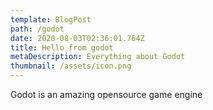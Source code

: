```yaml
---
template: BlogPost
path: /godot
date: 2020-08-03T02:36:01.764Z
title: Hello from godot
metaDescription: Everything about Godot
thumbnail: /assets/icon.png
---
```

Godot is an amazing opensource game engine

